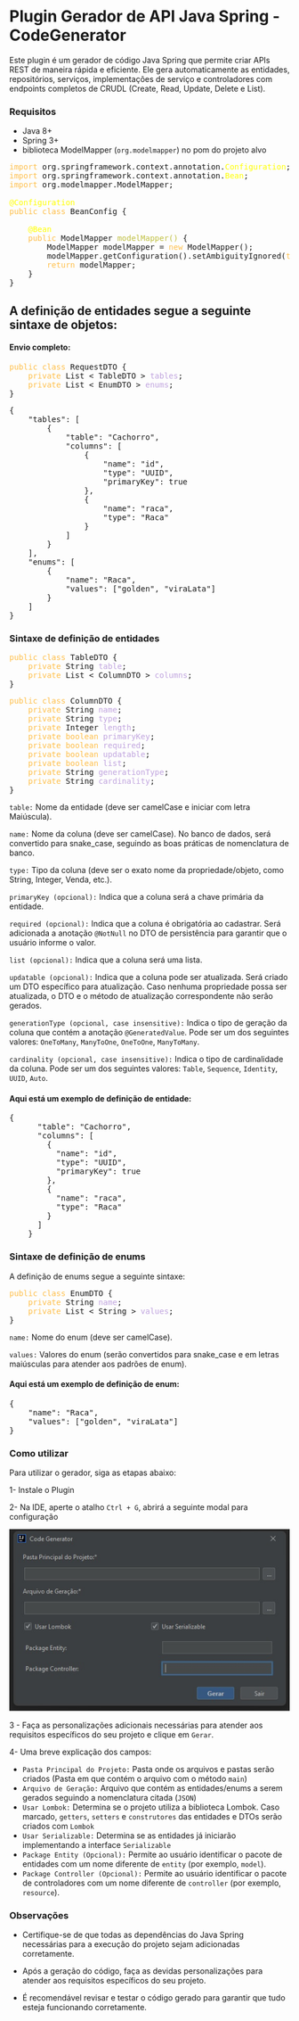 # Plugin Gerador de API Java Spring - CodeGenerator
Este plugin é um gerador de código Java Spring que permite criar APIs REST de maneira rápida e eficiente. Ele gera automaticamente as entidades, repositórios, serviços, implementações de serviço e controladores com endpoints completos de CRUDL (Create, Read, Update, Delete e List).

### Requisitos

- Java 8+
- Spring 3+
- biblioteca ModelMapper (`org.modelmapper`) no pom do projeto alvo
<pre>
<span style="color: rgba(255, 165, 0, 0.7);">import</span> org.springframework.context.annotation.<span style="color: yellow;">Configuration</span>;
<span style="color: rgba(255, 165, 0, 0.7);">import</span> org.springframework.context.annotation.<span style="color: yellow;">Bean</span>;
<span style="color: rgba(255, 165, 0, 0.7);">import</span> org.modelmapper.ModelMapper;

<span style="color: yellow;">@Configuration</span>
<span style="color: rgba(255, 165, 0, 0.7);">public class</span> BeanConfig {

    <span style="color: yellow;">@Bean</span>
    <span style="color: rgba(255, 165, 0, 0.7);">public</span> ModelMapper <span style="color: #c0c043;">modelMapper()</span> {
        ModelMapper modelMapper = <span style="color: rgba(255, 165, 0, 0.7);">new</span> ModelMapper();
        modelMapper.getConfiguration().setAmbiguityIgnored(<span style="color: rgba(255, 165, 0, 0.7);">true</span>);
        <span style="color: rgba(255, 165, 0, 0.7);">return</span> modelMapper;
    }
}
</pre>


## A definição de entidades segue a seguinte sintaxe de objetos:

#### Envio completo:

<pre>
<span style="color: rgba(255, 165, 0, 0.7);">public class</span> RequestDTO {
    <span style="color: rgba(255, 165, 0, 0.7);">private</span> List &lt TableDTO &gt <span style="color: rgba(166,127,210,0.7);">tables</span>;
    <span style="color: rgba(255, 165, 0, 0.7);">private</span> List &lt EnumDTO &gt <span style="color: rgba(166,127,210,0.7);">enums</span>;
}
</pre>

<pre>
{
    "tables": [
        {
            "table": "Cachorro",
            "columns": [
                {
                    "name": "id",
                    "type": "UUID",
                    "primaryKey": true
                },
                {
                    "name": "raca",
                    "type": "Raca"
                }
            ]
        }
    ],
    "enums": [
	    {
	    	"name": "Raca",
	    	"values": ["golden", "viraLata"]
	    }
    ]
}
</pre>

### Sintaxe de definição de entidades

<pre>
<span style="color: rgba(255, 165, 0, 0.7);">public class</span> TableDTO {
    <span style="color: rgba(255, 165, 0, 0.7);">private</span> String <span style="color: rgba(166,127,210,0.7);">table</span>;
    <span style="color: rgba(255, 165, 0, 0.7);">private</span> List &lt ColumnDTO &gt <span style="color: rgba(166,127,210,0.7);">columns</span>;
}
</pre>

<pre>
<span style="color: rgba(255, 165, 0, 0.7);">public class</span> ColumnDTO {
    <span style="color: rgba(255, 165, 0, 0.7);">private</span> String <span style="color: rgba(166,127,210,0.7);">name</span>;
    <span style="color: rgba(255, 165, 0, 0.7);">private</span> String <span style="color: rgba(166,127,210,0.7);">type</span>;
    <span style="color: rgba(255, 165, 0, 0.7);">private</span> Integer <span style="color: rgba(166,127,210,0.7);">length</span>;
    <span style="color: rgba(255, 165, 0, 0.7);">private boolean</span> <span style="color: rgba(166,127,210,0.7);">primaryKey</span>;
    <span style="color: rgba(255, 165, 0, 0.7);">private boolean</span> <span style="color: rgba(166,127,210,0.7);">required</span>;
    <span style="color: rgba(255, 165, 0, 0.7);">private boolean</span> <span style="color: rgba(166,127,210,0.7);">updatable</span>;
    <span style="color: rgba(255, 165, 0, 0.7);">private boolean</span> <span style="color: rgba(166,127,210,0.7);">list</span>;
    <span style="color: rgba(255, 165, 0, 0.7);">private</span> String <span style="color: rgba(166,127,210,0.7);">generationType</span>;
    <span style="color: rgba(255, 165, 0, 0.7);">private</span> String <span style="color: rgba(166,127,210,0.7);">cardinality</span>;
}
</pre>

`table:` Nome da entidade (deve ser camelCase e iniciar com letra Maiúscula).

`name:` Nome da coluna (deve ser camelCase). No banco de dados, será convertido para snake_case, seguindo as boas práticas de nomenclatura de banco.

`type:` Tipo da coluna (deve ser o exato nome da propriedade/objeto, como String, Integer, Venda, etc.).

`primaryKey (opcional):` Indica que a coluna será a chave primária da entidade.

`required (opcional):` Indica que a coluna é obrigatória ao cadastrar. Será adicionada a anotação `@NotNull` no DTO de persistência para garantir que o usuário informe o valor.

`list (opcional):` Indica que a coluna será uma lista.

`updatable (opcional):` Indica que a coluna pode ser atualizada. Será criado um DTO específico para atualização. Caso nenhuma propriedade possa ser atualizada, o DTO e o método de atualização correspondente não serão gerados.

`generationType (opcional, case insensitive):` Indica o tipo de geração da coluna que contém a anotação `@GeneratedValue`. Pode ser um dos seguintes valores: `OneToMany`, `ManyToOne`, `OneToOne`, `ManyToMany`.

`cardinality (opcional, case insensitive):` Indica o tipo de cardinalidade da coluna. Pode ser um dos seguintes valores: `Table`, `Sequence`, `Identity`, `UUID`, `Auto`.


#### Aqui está um exemplo de definição de entidade:

<pre>
{
      "table": "Cachorro",
      "columns": [
        {
          "name": "id",
          "type": "UUID",
          "primaryKey": true
        },
        {
          "name": "raca",
          "type": "Raca"
        }
      ]
    }
</pre>

### Sintaxe de definição de enums

A definição de enums segue a seguinte sintaxe:

<pre>
<span style="color: rgba(255, 165, 0, 0.7);">public class</span> EnumDTO {
    <span style="color: rgba(255, 165, 0, 0.7);">private</span> String <span style="color: rgba(166,127,210,0.7);">name</span>;
    <span style="color: rgba(255, 165, 0, 0.7);">private</span> List &lt String &gt <span style="color: rgba(166,127,210,0.7);">values</span>;
}
</pre>

`name:` Nome do enum (deve ser camelCase).

`values:` Valores do enum (serão convertidos para snake_case e em letras maiúsculas para atender aos padrões de enum).

#### Aqui está um exemplo de definição de enum:

<pre>
{
	"name": "Raca",
	"values": ["golden", "viraLata"]
}
</pre>

### Como utilizar
Para utilizar o gerador, siga as etapas abaixo:

1- Instale o Plugin

2- Na IDE, aperte o atalho `Ctrl + G`, abrirá a seguinte modal para configuração

![Modal](modal.jpg)


3 - Faça as personalizações adicionais necessárias para atender aos requisitos específicos do seu projeto e clique em `Gerar`.

4- Uma breve explicação dos campos:
- `Pasta Principal do Projeto:` Pasta onde os arquivos e pastas serão criados (Pasta em que contém o arquivo com o método `main`)
- `Arquivo de Geração:` Arquivo que contém as entidades/enums a serem gerados seguindo a nomenclatura citada (`JSON`)
- `Usar Lombok:` Determina se o projeto utiliza a biblioteca Lombok. Caso marcado, `getters`, `setters` e `construtores` das entidades e DTOs serão criados com `Lombok`
- `Usar Serializable:` Determina se as entidades já iniciarão implementando a interface `Serializable`
- `Package Entity (Opcional):` Permite ao usuário identificar o pacote de entidades com um nome diferente de `entity` (por exemplo, `model`).
- `Package Controller (Opcional):` Permite ao usuário identificar o pacote de controladores com um nome diferente de `controller` (por exemplo, `resource`).

### Observações

- Certifique-se de que todas as dependências do Java Spring necessárias para a execução do projeto sejam adicionadas corretamente.

- Após a geração do código, faça as devidas personalizações para atender aos requisitos específicos do seu projeto.

- É recomendável revisar e testar o código gerado para garantir que tudo esteja funcionando corretamente.
